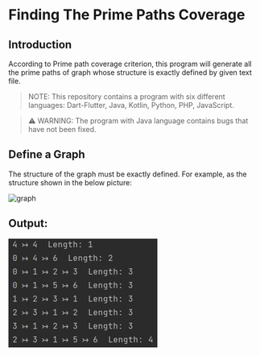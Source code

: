 # Finding The Prime Paths Coverage

## Introduction

According to Prime path coverage criterion, this program will generate all the prime paths of graph whose structure is exactly defined by given text file.

>  NOTE: This repository contains a program with six different languages: Dart-Flutter, Java, Kotlin, Python, PHP, JavaScript.

> ⚠ WARNING: The program with Java language contains bugs that have not been fixed.
## Define a Graph

The structure of the graph must be exactly defined. For example, as the structure shown in the below picture:

![graph](https://github.com/heshenghuan/Prime-Path-Coverage/blob/master/docs/pics/graph.png?raw=true)

## Output:
![Prime Paths Coverage](output.png)
